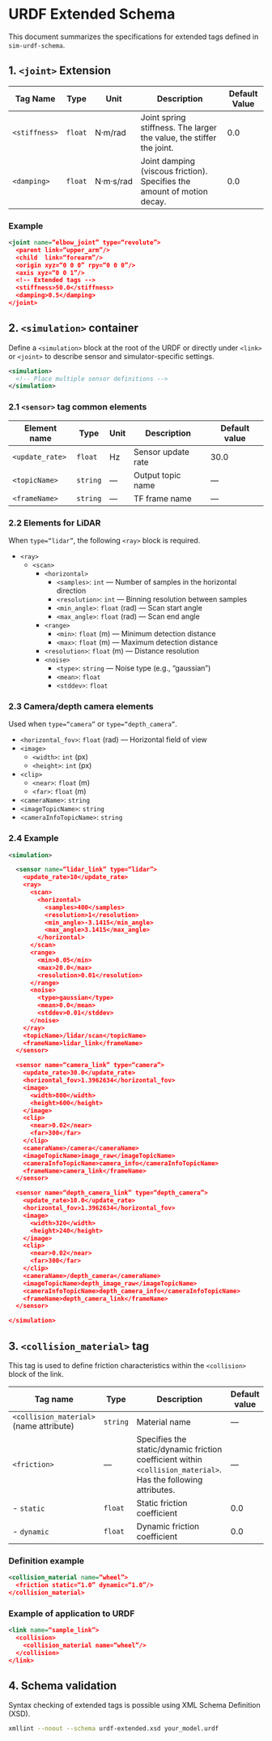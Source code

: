 # URDF Extended Schema

This document summarizes the specifications for extended tags defined in `sim-urdf-schema`.

## 1. `<joint>` Extension

| Tag Name           | Type       | Unit        | Description                           | Default Value |
| ------------- | ------- | --------- | ---------------------------- | ------ |
| `<stiffness>` | `float` | N·m/rad   | Joint spring stiffness. The larger the value, the stiffer the joint.   | 0.0    |
| `<damping>`   | `float` | N·m·s/rad | Joint damping (viscous friction). Specifies the amount of motion decay. | 0.0    |

### Example

```xml
<joint name=“elbow_joint” type=“revolute”>
  <parent link=“upper_arm”/>
  <child  link=“forearm”/>
  <origin xyz=“0 0 0” rpy=“0 0 0”/>
  <axis xyz=“0 0 1”/>
  <!-- Extended tags -->
  <stiffness>50.0</stiffness>
  <damping>0.5</damping>
</joint>
```

## 2. `<simulation>` container

Define a `<simulation>` block at the root of the URDF or directly under `<link>` or `<joint>` to describe sensor and simulator-specific settings.

```xml
<simulation>
  <!-- Place multiple sensor definitions -->
</simulation>
```

### 2.1 `<sensor>` tag common elements

| Element name             | Type        | Unit | Description        | Default value |
| --------------- | -------- | -- | --------- | ------ |
| `<update_rate>` | `float`  | Hz | Sensor update rate | 30.0   |
| `<topicName>`   | `string` | —  | Output topic name   | —      |
| `<frameName>`   | `string` | —  | TF frame name  | —      |

### 2.2 Elements for LiDAR

When `type=“lidar”`, the following `<ray>` block is required.

* `<ray>`
  * `<scan>`
    * `<horizontal>`
      * `<samples>`: `int` ― Number of samples in the horizontal direction
      * `<resolution>`: `int` ― Binning resolution between samples
      * `<min_angle>`: `float` (rad) ― Scan start angle
      * `<max_angle>`: `float` (rad) ― Scan end angle
    * `<range>`
      * `<min>`: `float` (m) ― Minimum detection distance
      * `<max>`: `float` (m) ― Maximum detection distance
    * `<resolution>`: `float` (m) ― Distance resolution
    * `<noise>`
      * `<type>`: `string` ― Noise type (e.g., “gaussian”)
      * `<mean>`: `float`
      * `<stddev>`: `float`

### 2.3 Camera/depth camera elements

Used when `type=“camera”` or `type=“depth_camera”`.
* `<horizontal_fov>`: `float` (rad) ― Horizontal field of view
* `<image>`
  * `<width>`: `int` (px)
  * `<height>`: `int` (px)
* `<clip>`
  * `<near>`: `float` (m)
  * `<far>`: `float` (m)
* `<cameraName>`: `string`
* `<imageTopicName>`: `string`
* `<cameraInfoTopicName>`: `string`

### 2.4 Example

```xml
<simulation>

  <sensor name=“lidar_link” type=“lidar”>
    <update_rate>10</update_rate>
    <ray>
      <scan>
        <horizontal>
          <samples>400</samples>
          <resolution>1</resolution>
          <min_angle>-3.1415</min_angle>
          <max_angle>3.1415</max_angle>
        </horizontal>
      </scan>
      <range>
        <min>0.05</min>
        <max>20.0</max>
        <resolution>0.01</resolution>
      </range>
      <noise>
        <type>gaussian</type>
        <mean>0.0</mean>
        <stddev>0.01</stddev>
      </noise>
    </ray>
    <topicName>/lidar/scan</topicName>
    <frameName>lidar_link</frameName>
  </sensor>

  <sensor name=“camera_link” type=“camera”>
    <update_rate>30.0</update_rate>
    <horizontal_fov>1.3962634</horizontal_fov>
    <image>
      <width>800</width>
      <height>600</height>
    </image>
    <clip>
      <near>0.02</near>
      <far>300</far>
    </clip>
    <cameraName>/camera</cameraName>
    <imageTopicName>image_raw</imageTopicName>
    <cameraInfoTopicName>camera_info</cameraInfoTopicName>
    <frameName>camera_link</frameName>
  </sensor>

  <sensor name=“depth_camera_link” type=“depth_camera”>
    <update_rate>10.0</update_rate>
    <horizontal_fov>1.3962634</horizontal_fov>
    <image>
      <width>320</width>
      <height>240</height>
    </image>
    <clip>
      <near>0.02</near>
      <far>300</far>
    </clip>
    <cameraName>/depth_camera</cameraName>
    <imageTopicName>depth_image_raw</imageTopicName>
    <cameraInfoTopicName>depth_camera_info</cameraInfoTopicName>
    <frameName>depth_camera_link</frameName>
  </sensor>

</simulation>
```

## 3. `<collision_material>` tag

This tag is used to define friction characteristics within the `<collision>` block of the link.

| Tag name                             | Type        | Description                                                   | Default value |
| ------------------------------- | -------- | ---------------------------------------------------- | ------ |
| `<collision_material>` (name attribute) | `string` | Material name                                                  | —      |
| `<friction>`                    | —        | Specifies the static/dynamic friction coefficient within `<collision_material>`. Has the following attributes. | —      |
| - `static`                      | `float`  | Static friction coefficient                                               | 0.0    |
| - `dynamic`                     | `float`  | Dynamic friction coefficient                                               | 0.0    |

### Definition example

```xml
<collision_material name=“wheel”>
  <friction static=“1.0” dynamic=“1.0”/>
</collision_material>
```

### Example of application to URDF

```xml
<link name=“sample_link”>
  <collision>
    <collision_material name=“wheel”/>
  </collision>
</link>
```

## 4. Schema validation

Syntax checking of extended tags is possible using XML Schema Definition (XSD).

```bash
xmllint --noout --schema urdf-extended.xsd your_model.urdf
```
